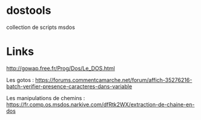 # dostools

collection de scripts msdos

# Links

http://gowap.free.fr/Prog/Dos/Le_DOS.html

Les gotos : https://forums.commentcamarche.net/forum/affich-35276216-batch-verifier-presence-caracteres-dans-variable

Les manipulations de chemins : https://fr.comp.os.msdos.narkive.com/dfRtk2WX/extraction-de-chaine-en-dos




